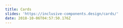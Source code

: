```yaml
---
title: Cards
slides: 'https://inclusive-components.design/cards/'
date: 2018-10-06T04:57:50.176Z
---
```


